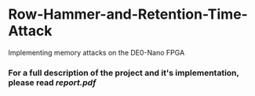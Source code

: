 # Row-Hammer-and-Retention-Time-Attack
Implementing memory attacks on the DE0-Nano FPGA

### For a full description of the project and it's implementation, please read *report.pdf*
